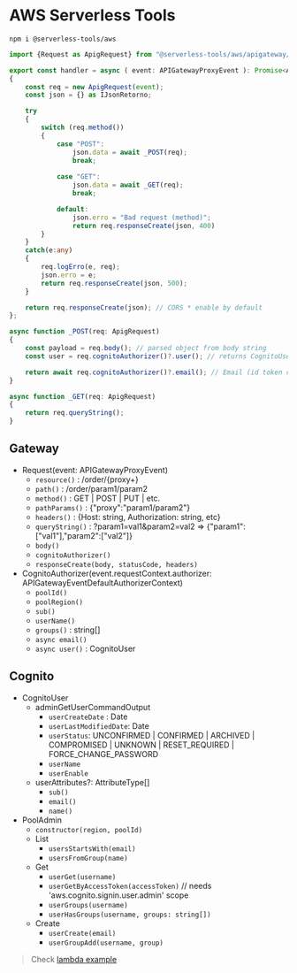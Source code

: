 # AWS Serverless Tools

`npm i @serverless-tools/aws`

```typescript
import {Request as ApigRequest} from "@serverless-tools/aws/apigateway/Request";

export const handler = async ( event: APIGatewayProxyEvent ): Promise<APIGatewayProxyResult> =>
{
	const req = new ApigRequest(event);
	const json = {} as IJsonRetorno;

	try
	{
		switch (req.method())
		{
			case "POST":
				json.data = await _POST(req);
				break;
				
			case "GET":
				json.data = await _GET(req);
				break;

			default:
				json.erro = "Bad request (method)";
				return req.responseCreate(json, 400)
		}
	}
	catch(e:any)
	{
		req.logErro(e, req);
		json.erro = e;
		return req.responseCreate(json, 500);
	}

	return req.responseCreate(json); // CORS * enable by default
};

async function _POST(req: ApigRequest) 
{
	const payload = req.body(); // parsed object from body string
	const user = req.cognitoAuthorizer()?.user(); // returns CognitoUser object

	return await req.cognitoAuthorizer()?.email(); // Email (id token cames with request, access token has to go through cognito api to get user)
}

async function _GET(req: ApigRequest) 
{
	return req.queryString();
}
```

## Gateway

- Request(event: APIGatewayProxyEvent)
  - `resource()` : /order/{proxy+}
  - `path()` : /order/param1/param2
  - `method()` : GET | POST | PUT | etc.
  - `pathParams()` : {"proxy":"param1/param2"}
  - `headers()` : {Host: string, Authorization: string, etc}
  - `queryString()` : ?param1=val1&param2=val2 => {"param1":["val1"],"param2":["val2"]}
  - `body()`
  - `cognitoAuthorizer()`
  - `responseCreate(body, statusCode, headers)` 
- CognitoAuthorizer(event.requestContext.authorizer: APIGatewayEventDefaultAuthorizerContext)
  - `poolId()`
  - `poolRegion()`
  - `sub()`
  - `userName()`
  - `groups()` : string[]
  - `async email()`
  - `async user()` : CognitoUser

## Cognito

- CognitoUser
  - adminGetUserCommandOutput 
    - `userCreateDate` : Date
    - `userLastModifiedDate`: Date
    - `userStatus`: UNCONFIRMED | CONFIRMED | ARCHIVED | COMPROMISED | UNKNOWN | RESET_REQUIRED | FORCE_CHANGE_PASSWORD 
    - `userName`
    - `userEnable`
  - userAttributes?: AttributeType[]
    - `sub()`
    - `email()`
    - `name()`
- PoolAdmin
  - `constructor(region, poolId)`
  - List
    - `usersStartsWith(email)`
    - `usersFromGroup(name)`
  - Get
    - `userGet(username)`
    - `userGetByAccessToken(accessToken)` // needs 'aws.cognito.signin.user.admin' scope
    - `userGroups(username)`
    - `userHasGroups(username, groups: string[])`
  - Create
    - `userCreate(email)`
    - `userGroupAdd(username, group)`


> Check [lambda example](https://github.com/serverless-tools/lambda-apig)